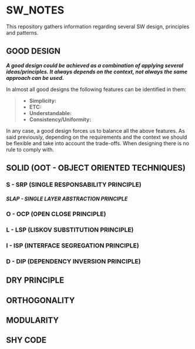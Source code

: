 # SW_NOTES
This repository gathers information regarding several SW design, principles and patterns.

## GOOD DESIGN
***A good design could be achieved as a combination of applying several ideas/principles. It always depends on the context, not always the same approach can be used.*** 

In almost all good designs the following features can be identified in them:

>- **Simplicity:**
>- **ETC:**
>- **Understandable:**
>- **Consistency/Uniformity:**

In any case, a good design forces us to balance all the above features. As said previously, depending on the requirements and the context we should be flexible and take into account the trade-offs. When designing there is no rule to comply with.

## SOLID (OOT - OBJECT ORIENTED TECHNIQUES)

### S - SRP (SINGLE RESPONSABILITY PRINCIPLE)
##### SLAP - SINGLE LAYER ABSTRACTION PRINCIPLE
### O - OCP (OPEN CLOSE PRINCIPLE)
### L - LSP (LISKOV SUBSTITUTION PRINCIPLE)
### I - ISP (INTERFACE SEGREGATION PRINCIPLE)
### D - DIP (DEPENDENCY INVERSION PRINCIPLE)

## DRY PRINCIPLE

## ORTHOGONALITY

## MODULARITY

## SHY CODE
